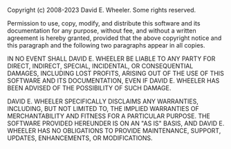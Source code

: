 Copyright (c) 2008-2023 David E. Wheeler. Some rights reserved.

Permission to use, copy, modify, and distribute this software and its documentation for any purpose, without fee, and without a written agreement is hereby granted, provided that the above copyright notice and this paragraph and the following two paragraphs appear in all copies.

IN NO EVENT SHALL DAVID E. WHEELER BE LIABLE TO ANY PARTY FOR DIRECT, INDIRECT, SPECIAL, INCIDENTAL, OR CONSEQUENTIAL DAMAGES, INCLUDING LOST PROFITS, ARISING OUT OF THE USE OF THIS SOFTWARE AND ITS DOCUMENTATION, EVEN IF DAVID E. WHEELER HAS BEEN ADVISED OF THE POSSIBILITY OF SUCH DAMAGE.

DAVID E. WHEELER SPECIFICALLY DISCLAIMS ANY WARRANTIES, INCLUDING, BUT NOT LIMITED TO, THE IMPLIED WARRANTIES OF MERCHANTABILITY AND FITNESS FOR A PARTICULAR PURPOSE. THE SOFTWARE PROVIDED HEREUNDER IS ON AN "AS IS" BASIS, AND DAVID E. WHEELER HAS NO OBLIGATIONS TO PROVIDE MAINTENANCE, SUPPORT, UPDATES, ENHANCEMENTS, OR MODIFICATIONS.
